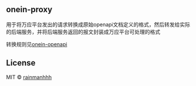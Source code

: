 ## onein-proxy
用于将万应平台发出的请求转换成原始openapi文档定义的格式，然后转发给实际的后端服务，并将后端服务返回的报文封装成万应平台可处理的格式

转换规则见[onein-openapi](https://github.com/rainmanhhh/onein-openapi)

## License

MIT &copy; [rainmanhhh](https://github.com/rainmanhhh)
